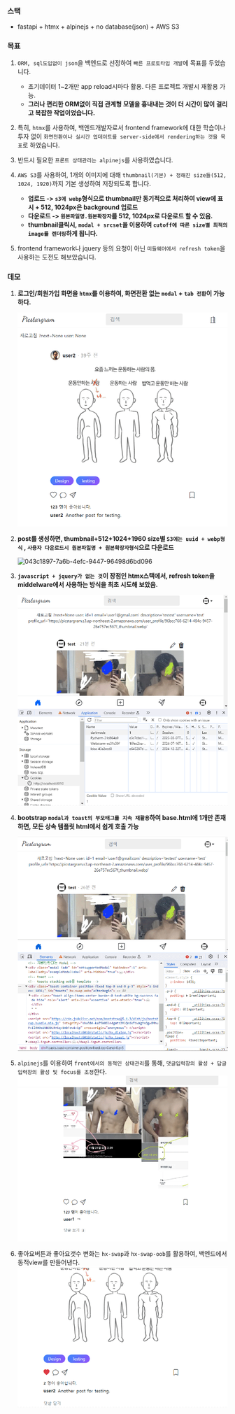 ### 스택
- fastapi + htmx + alpinejs + no database(json) + AWS S3

### 목표
1. `ORM, sql도입없이 json`을 백엔드로 선정하여 `빠른 프로토타입 개발`에 목표를 두었습니다.
    - 초기데이터 1~2개만 app reload시마다 활용. 다른 프로젝트 개발시 재활용 가능.
    - **그러나 편리한 ORM없이 직접 관계형 모델을 흉내내는 것이 더 시간이 많이 걸리고 복잡한 작업이었습니다.**
2. 특히, `htmx`를 사용하여, 백엔드개발자로서 frontend framework에 대한 학습이나 투자 없이 `화면전환이나 실시간 업데이트를 server-side에서 rendering하는 것을 목표`로 하였습니다.
3. 반드시 필요한 `프론트 상태관리는 alpinejs`를 사용하였습니다.
4. `AWS S3`를 사용하여, 1개의 이미지에 대해 `thumbnail(기본) + 정해진 size들(512, 1024, 1920)`까지 기본 생성하여 저장되도록 합니다.
    - **업로드 -> `s3에 webp`형식으로 thumbnail만 동기적으로 처리하여 view에 표시 + 512, 1024px은 background 업로드**
    - **다운로드 -> `원본파일명.원본확장자`를 512, 1024px로 다운로드 할 수 있음.**
    - **thumbnail클릭시, `modal + srcset`을 이용하여 `cutoff에 따른 size별 최적의 image를 렌더링`하게 됩니다.**

5. frontend framework나 jquery 등의 요청이 아닌 `미들웨어에서 refresh token`을 사용하는 도전도 해보았습니다.

### 데모

1. **로그인/회원가입 화면을 `htmx`를 이용하여, 화면전환 없는 `modal`  + `tab 전환`이 가능하다.**

    ![a8a3b931-1301-475e-8876-8841cee9d03c](https://raw.githubusercontent.com/is2js/screenshots/main/a8a3b931-1301-475e-8876-8841cee9d03c.gif)

2. **post를 생성하면, thumbnail+512+1024+1960 size별 `S3에는 uuid + webp형식` , `사용자 다운로드시 원본파일명 + 원본확장자형식`으로 다운로드**

    ![043c1897-7a6b-4efc-9447-96498d6bd096](https://raw.githubusercontent.com/is2js/screenshots/main/043c1897-7a6b-4efc-9447-96498d6bd096.gif)

3. **`javascript + jquery가 없는 것`이 장점인 htmx스택에서, refresh token을 middelware에서 사용하는 방식을 최초 시도해 보았음.**

    ![f3c54017-d8bf-4c3c-b58d-ecd33f27643b](https://raw.githubusercontent.com/is2js/screenshots/main/f3c54017-d8bf-4c3c-b58d-ecd33f27643b.gif)

4. **bootstrap `modal과 toast의 부모태그를 지속 재활용`하여 base.html에 1개만 존재하면, 모든 상속 템플릿 html에서 쉽게 호출 가능**

    ![64913b77-605f-4e2b-9add-13bb18edbf9a](https://raw.githubusercontent.com/is2js/screenshots/main/64913b77-605f-4e2b-9add-13bb18edbf9a.gif)

5. `alpinejs`를 이용하여 `front에서의 동적인 상태관리`를 통해, `댓글입력창의 활성 + 답글입력창의 활성 및 focus를 조정`한다.
    ![88de53d2-6115-404b-aba0-cc17e9b673b3](https://raw.githubusercontent.com/is2js/screenshots/main/88de53d2-6115-404b-aba0-cc17e9b673b3.gif)
6. 좋아요버튼과 좋아요갯수 변화는 `hx-swap`과 `hx-swap-oob`를 활용하여, 백엔드에서 동적view를 만들어낸다.
    ![c7592013-5846-43c8-86d8-e7fa95d617fe](https://raw.githubusercontent.com/is2js/screenshots/main/c7592013-5846-43c8-86d8-e7fa95d617fe.gif)